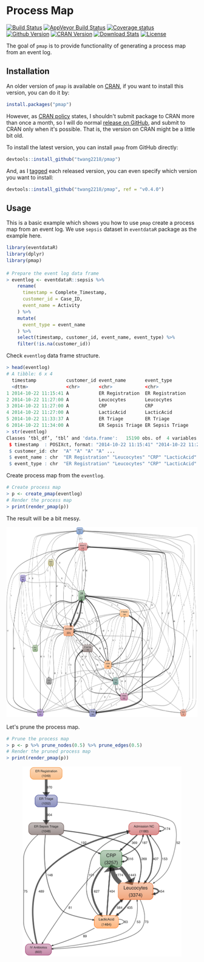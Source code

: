 # Process Map

[![Build Status]][Travis] [![AppVeyor Build Status]][AppVeyor Link] [![Coverage status]][Coverage status link] [![Github Version]][Github Release Page] [![CRAN Version]][CRAN Link] [![Download Stats]][CRAN Link] [![License]][License Page]

[Build Status]: https://travis-ci.org/twang2218/pmap.svg?branch=master
[Travis]: https://travis-ci.org/twang2218/pmap

[CRAN Version]: http://www.r-pkg.org/badges/version/pmap
[CRAN Link]: https://cran.r-project.org/web/packages/pmap/index.html

[Github Version]: https://img.shields.io/github/release/twang2218/pmap.svg
[Github Release Page]: https://github.com/twang2218/pmap/releases

[Coverage status]: https://coveralls.io/repos/github/twang2218/pmap/badge.svg?branch=master
[Coverage status link]: https://coveralls.io/github/twang2218/pmap?branch=master

[Download Stats]: https://cranlogs.r-pkg.org/badges/grand-total/pmap?color=brightgreen

[AppVeyor Build Status]: https://ci.appveyor.com/api/projects/status/github/twang2218/pmap?branch=master&svg=true
[AppVeyor Link]: https://ci.appveyor.com/project/twang2218/pmap

[License]: https://img.shields.io/cran/l/pmap.svg
[License Page]: https://github.com/twang2218/pmap/blob/master/LICENSE.md

The goal of `pmap` is to provide functionality of generating a process map from an event log.

## Installation

An older version of `pmap` is available on [CRAN](https://cran.r-project.org/web/packages/pmap/index.html), if you want to install this version, you can do it by:

```R
install.packages("pmap")
```

However, as [CRAN policy](https://cran.r-project.org/web/packages/policies.html#Submission) states, I shouldn't submit package to CRAN more than once a month, so I will do normal [release on GitHub](https://github.com/twang2218/pmap/releases), and submit to CRAN only when it's possible. That is, the version on CRAN might be a little bit old.

To install the latest version, you can install `pmap` from GitHub directly:

```R
devtools::install_github("twang2218/pmap")
```

And, as I [tagged](https://github.com/twang2218/pmap/tags) each released version, you can even specify which version you want to install:

```R
devtools::install_github("twang2218/pmap", ref = "v0.4.0")
```

## Usage

This is a basic example which shows you how to use `pmap` create a process map from an event log. We use `sepsis` dataset in `eventdataR` package as the example here.

``` r
library(eventdataR)
library(dplyr)
library(pmap)

# Prepare the event log data frame
> eventlog <- eventdataR::sepsis %>%
    rename(
      timestamp = Complete_Timestamp,
      customer_id = Case_ID,
      event_name = Activity
    ) %>%
    mutate(
      event_type = event_name
    ) %>%
    select(timestamp, customer_id, event_name, event_type) %>%
    filter(!is.na(customer_id))
```

Check `eventlog` data frame structure.

```R
> head(eventlog)
# A tibble: 6 x 4
  timestamp           customer_id event_name       event_type      
  <dttm>              <chr>       <chr>            <chr>           
1 2014-10-22 11:15:41 A           ER Registration  ER Registration 
2 2014-10-22 11:27:00 A           Leucocytes       Leucocytes      
3 2014-10-22 11:27:00 A           CRP              CRP             
4 2014-10-22 11:27:00 A           LacticAcid       LacticAcid      
5 2014-10-22 11:33:37 A           ER Triage        ER Triage       
6 2014-10-22 11:34:00 A           ER Sepsis Triage ER Sepsis Triage
> str(eventlog)
Classes ‘tbl_df’, ‘tbl’ and 'data.frame':	15190 obs. of  4 variables:
 $ timestamp  : POSIXct, format: "2014-10-22 11:15:41" "2014-10-22 11:27:00" "2014-10-22 11:27:00" ...
 $ customer_id: chr  "A" "A" "A" "A" ...
 $ event_name : chr  "ER Registration" "Leucocytes" "CRP" "LacticAcid" ...
 $ event_type : chr  "ER Registration" "Leucocytes" "CRP" "LacticAcid" ...
```

Create process map from the `eventlog`.

```R
# Create process map
> p <- create_pmap(eventlog)
# Render the process map
> print(render_pmap(p))
```

The result will be a bit messy.

<p align="center"><img src="man/figures/example.prune_edges.none.svg" alt="process map without prune" height="500px" /></p>

Let's prune the process map.

```R
# Prune the process map
> p <- p %>% prune_nodes(0.5) %>% prune_edges(0.5)
# Render the pruned process map
> print(render_pmap(p))
```

<p align="center"><img src="man/figures/example.prune_edges.both.svg" alt="cleaner process map" height="500px" /></p>